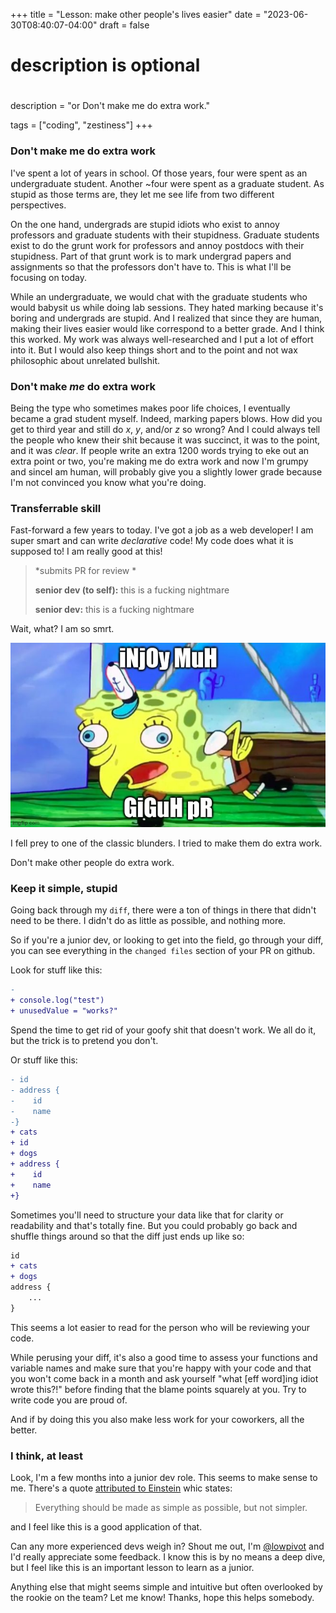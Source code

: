 +++
title = "Lesson: make other people's lives easier"
date = "2023-06-30T08:40:07-04:00"
draft = false
#
# description is optional
#
description = "or Don't make me do extra work."

tags = ["coding", "zestiness"]
+++

### Don't make me do extra work

I've spent a lot of years in school. Of those years, four were spent as an undergraduate student. Another ~four were spent as a graduate student. As stupid as those terms are, they let me see life from two different perspectives.

On the one hand, undergrads are stupid idiots who exist to annoy professors and graduate students with their stupidness. Graduate students exist to do the grunt work for professors and annoy postdocs with their stupidness. Part of that grunt work is to mark undergrad papers and assignments so that the professors don't have to. This is what I'll be focusing on today.

While an undergraduate, we would chat with the graduate students who would babysit us while doing lab sessions. They hated marking because it's boring and undergrads are stupid. And I realized that since they are human, making their lives easier would like correspond to a better grade. And I think this worked. My work was always well-researched and I put a lot of effort into it. But I would also keep things short and to the point and not wax philosophic about unrelated bullshit.

### Don't make *me* do extra work

Being the type who sometimes makes poor life choices, I eventually became a grad student myself. Indeed, marking papers blows. How did you get to third year and still do *x*, *y*, and/or *z* so wrong? And I could always tell the people who knew their shit because it was succinct, it was to the point, and it was *clear*. If people write an extra 1200 words trying to eke out an extra point or two, you're making me do extra work and now I'm grumpy and sinceI am human, will probably give you a slightly lower grade because I'm not convinced you know what you're doing.

### Transferrable skill

Fast-forward a few years to today. I've got a job as a web developer! I am super smart and can write *declarative* code! My code does what it is supposed to! I am really good at this!

> \*submits PR for review \*
>
> **senior dev (to self):** this is a fucking nightmare
>
> **senior dev:** this is a fucking nightmare

Wait, what? I am so smrt.

![stupid spongebob meme - text says enjoy my giga-pr](giguh-pr.jpg)

I fell prey to one of the classic blunders. I tried to make them do extra work.

Don't make other people do extra work.

### Keep it simple, stupid

Going back through my `diff`, there were a ton of things in there that didn't need to be there. I didn't do as little as possible, and nothing more.

So if you're a junior dev, or looking to get into the field, go through your diff, you can see everything in the `changed files` section of your PR on github.

Look for stuff like this:

```diff
- 
+ console.log("test")
+ unusedValue = "works?"
```

Spend the time to get rid of your goofy shit that doesn't work. We all do it, but the trick is to pretend you don't.

Or stuff like this:

```diff
- id
- address {
-    id
-    name    
-}
+ cats
+ id
+ dogs
+ address {
+    id
+    name
+}
```

Sometimes you'll need to structure your data like that for clarity or readability and that's totally fine. But you could probably go back and shuffle things around so that the diff just ends up like so:

```diff
id
+ cats
+ dogs
address {
    ...
}
```

This seems a lot easier to read for the person who will be reviewing your code.

While perusing your diff, it's also a good time to assess your functions and variable names and make sure that you're happy with your code and that you won't come back in a month and ask yourself "what [eff word]ing idiot wrote this?!" before finding that the blame points squarely at you. Try to write code you are proud of.

And if by doing this you also make less work for your coworkers, all the better.

### I think, at least

Look, I'm a few months into a junior dev role. This seems to make sense to me. There's a quote [attributed to Einstein](https://quoteinvestigator.com/2011/05/13/einstein-simple/) whic states:

> Everything should be made as simple as possible, but not simpler.

and I feel like this is a good application of that.

Can any more experienced devs weigh in? Shout me out, I'm [@lowpivot](https://twitter.com/lowpivot) and I'd really appreciate some feedback. I know this is by no means a deep dive, but I feel like this is an important lesson to learn as a junior.

Anything else that might seems simple and intuitive but often overlooked by the rookie on the team? Let me know! Thanks, hope this helps somebody.

